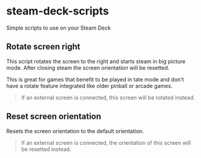 # steam-deck-scripts

Simple scripts to use on your Steam Deck

## Rotate screen right

This script rotates the screen to the right and starts steam in big picture mode.
After closing steam the screen orientation will be resetted.

This is great for games that benefit to be played in tate mode and don't have a rotate feature integrated like older pinball or arcade games.

> If an external screen is connected, this screen will be rotated instead. 

## Reset screen orientation

Resets the screen orientation to the default orientation.

> If an external screen is connected, the orientation of this screen will be resetted instead.
